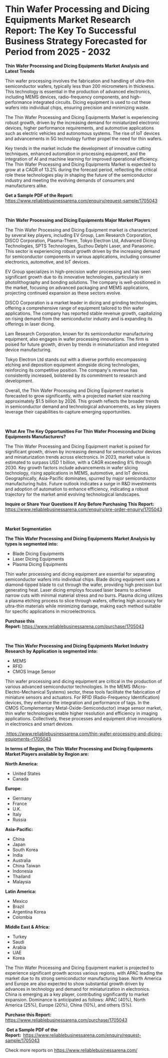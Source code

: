 <p><h1>Thin Wafer Processing and Dicing Equipments Market Research Report: The Key To Successful Business Strategy Forecasted for Period from 2025 - 2032</h1></p><p><strong>Thin Wafer Processing and Dicing Equipments Market Analysis and Latest Trends</strong></p>
<p><p>Thin wafer processing involves the fabrication and handling of ultra-thin semiconductor wafers, typically less than 200 micrometers in thickness. This technology is essential in the production of advanced electronics, including MEMS devices, radio-frequency components, and high-performance integrated circuits. Dicing equipment is used to cut these wafers into individual chips, ensuring precision and minimizing waste. </p><p>The Thin Wafer Processing and Dicing Equipments Market is experiencing robust growth, driven by the increasing demand for miniaturized electronic devices, higher performance requirements, and automotive applications such as electric vehicles and autonomous systems. The rise of IoT devices and advancements in 5G technology further propel the need for thin wafers.</p><p>Key trends in the market include the development of innovative cutting techniques, enhanced automation in processing equipment, and the integration of AI and machine learning for improved operational efficiency. The Thin Wafer Processing and Dicing Equipments Market is expected to grow at a CAGR of 13.2% during the forecast period, reflecting the critical role these technologies play in shaping the future of the semiconductor industry and meeting the evolving demands of consumers and manufacturers alike.</p></p>
<p><strong>Get a Sample PDF of the Report:&nbsp;</strong> <a href="https://www.reliablebusinessarena.com/enquiry/request-sample/1705043?utm_campaign=2800&utm_medium=2&utm_source=Github&utm_content=ia&utm_term=27032025&utm_id=thin-wafer-processing-and-dicing-equipments">https://www.reliablebusinessarena.com/enquiry/request-sample/1705043</a></p>
<p>&nbsp;</p>
<p><strong>Thin Wafer Processing and Dicing Equipments Major Market Players</strong></p>
<p><p>The Thin Wafer Processing and Dicing Equipment market is characterized by several key players, including EV Group, Lam Research Corporation, DISCO Corporation, Plasma-Therm, Tokyo Electron Ltd, Advanced Dicing Technologies, SPTS Technologies, Suzhou Delphi Laser, and Panasonic. This sector is experiencing robust growth driven by the increasing demand for semiconductor components in various applications, including consumer electronics, automotive, and IoT devices.</p><p>EV Group specializes in high-precision wafer processing and has seen significant growth due to its innovative technologies, particularly in photolithography and bonding solutions. The company is well-positioned in the market, focusing on advanced packaging and MEMS applications, projecting continued expansion as these sectors evolve.</p><p>DISCO Corporation is a market leader in dicing and grinding technologies, offering a comprehensive range of equipment tailored to thin wafer applications. The company has reported stable revenue growth, capitalizing on rising demand from the semiconductor industry and is expanding its offerings in laser dicing.</p><p>Lam Research Corporation, known for its semiconductor manufacturing equipment, also engages in wafer processing innovations. The firm is poised for future growth, driven by trends in miniaturization and integrated device manufacturing.</p><p>Tokyo Electron Ltd stands out with a diverse portfolio encompassing etching and deposition equipment alongside dicing technologies, reinforcing its competitive position. The company's revenue has consistently increased, bolstered by its commitment to research and development.</p><p>Overall, the Thin Wafer Processing and Dicing Equipment market is forecasted to grow significantly, with a projected market size reaching approximately $1.5 billion by 2026. This growth reflects the broader trends in semiconductor demand and technological advancements, as key players leverage their capabilities to capture emerging opportunities.</p></p>
<p>&nbsp;</p>
<p><strong>What Are The Key Opportunities For Thin Wafer Processing and Dicing Equipments Manufacturers?</strong></p>
<p><p>The Thin Wafer Processing and Dicing Equipment market is poised for significant growth, driven by increasing demand for semiconductor devices and miniaturization trends across electronics. In 2023, market value is estimated to surpass USD 1 billion, with a CAGR exceeding 8% through 2030. Key growth factors include advancements in wafer slicing technology, rising applications in MEMS, automotive, and IoT devices. Geographically, Asia-Pacific dominates, spurred by major semiconductor manufacturing hubs. Future outlook indicates a surge in R&D investments and adoption of automation to enhance efficiency, indicating a robust trajectory for the market amid evolving technological landscapes.</p></p>
<p><strong>Inquire or Share Your Questions If Any Before Purchasing This Report:</strong> <a href="https://www.reliablebusinessarena.com/enquiry/pre-order-enquiry/1705043?utm_campaign=2800&utm_medium=2&utm_source=Github&utm_content=ia&utm_term=27032025&utm_id=thin-wafer-processing-and-dicing-equipments">https://www.reliablebusinessarena.com/enquiry/pre-order-enquiry/1705043</a></p>
<p>&nbsp;</p>
<p><strong>Market Segmentation</strong></p>
<p><strong>The Thin Wafer Processing and Dicing Equipments Market Analysis by types is segmented into:</strong></p>
<p><ul><li>Blade Dicing Equipments</li><li>Laser Dicing Equipments</li><li>Plasma Dicing Equipments</li></ul></p>
<p><p>Thin wafer processing and dicing equipment are essential for separating semiconductor wafers into individual chips. Blade dicing equipment uses a diamond-tipped blade to cut through the wafer, providing high precision but generating heat. Laser dicing employs focused laser beams to achieve narrow cuts with minimal material stress and no burrs. Plasma dicing utilizes a plasma etching process to slice through wafers, offering high accuracy for ultra-thin materials while minimizing damage, making each method suitable for specific applications in microelectronics.</p></p>
<p><strong>Purchase this Report:&nbsp;</strong><a href="https://www.reliablebusinessarena.com/purchase/1705043?utm_campaign=2800&utm_medium=2&utm_source=Github&utm_content=ia&utm_term=27032025&utm_id=thin-wafer-processing-and-dicing-equipments">https://www.reliablebusinessarena.com/purchase/1705043</a></p>
<p>&nbsp;</p>
<p><strong>The Thin Wafer Processing and Dicing Equipments Market Industry Research by Application is segmented into:</strong></p>
<p><ul><li>MEMS</li><li>RFID</li><li>CMOS Image Sensor</li></ul></p>
<p><p>Thin wafer processing and dicing equipment are critical in the production of various advanced semiconductor technologies. In the MEMS (Micro-Electro-Mechanical Systems) sector, these tools facilitate the fabrication of miniature sensors and actuators. For RFID (Radio-Frequency Identification) devices, they enhance the integration and performance of tags. In the CMOS (Complementary Metal-Oxide-Semiconductor) image sensor market, thin wafer technologies enable higher resolution and efficiency in imaging applications. Collectively, these processes and equipment drive innovations in electronics and smart devices.</p></p>
<p><a href="https://www.reliablebusinessarena.com/thin-wafer-processing-and-dicing-equipments-r1705043?utm_campaign=2800&utm_medium=2&utm_source=Github&utm_content=ia&utm_term=27032025&utm_id=thin-wafer-processing-and-dicing-equipments">&nbsp;https://www.reliablebusinessarena.com/thin-wafer-processing-and-dicing-equipments-r1705043</a></p>
<p><strong>In terms of Region, the Thin Wafer Processing and Dicing Equipments Market Players available by Region are:</strong></p>
<p>
    <p> <strong> North America: </strong>
        <ul>
            <li>United States</li>
            <li>Canada</li>
        </ul>
        </p> 
    <p> <strong> Europe: </strong>
        <ul>
            <li>Germany</li>
            <li>France</li>
            <li>U.K.</li>
            <li>Italy</li>
            <li>Russia</li>
        </ul>
        </p> 
    <p> <strong> Asia-Pacific: </strong>
        <ul>
            <li>China</li>
            <li>Japan</li>
            <li>South Korea</li>
            <li>India</li>
            <li>Australia</li>
            <li>China Taiwan</li>
            <li>Indonesia</li>
            <li>Thailand</li>
            <li>Malaysia</li>
        </ul>
        </p> 
    <p> <strong> Latin America: </strong>
        <ul>
            <li>Mexico</li>
            <li>Brazil</li>
            <li>Argentina Korea</li>
            <li>Colombia</li>
        </ul>
        </p> 
    <p> <strong> Middle East & Africa: </strong>
        <ul>
            <li>Turkey</li>
            <li>Saudi</li>
            <li>Arabia</li>
            <li>UAE</li>
            <li>Korea</li>
        </ul>
    </p>
    </p>
<p><p>The Thin Wafer Processing and Dicing Equipment market is projected to experience significant growth across various regions, with APAC leading the market due to its strong semiconductor manufacturing base. North America and Europe are also expected to show substantial growth driven by advances in technology and demand for miniaturization in electronics. China is emerging as a key player, contributing significantly to market expansion. Dominance is anticipated as follows: APAC (40%), North America (25%), Europe (20%), China (10%), and others (5%).</p></p>
<p><strong>Purchase this Report: </strong><a href="https://www.reliablebusinessarena.com/purchase/1705043?utm_campaign=2800&utm_medium=2&utm_source=Github&utm_content=ia&utm_term=27032025&utm_id=thin-wafer-processing-and-dicing-equipments">https://www.reliablebusinessarena.com/purchase/1705043</a></p>
<p>&nbsp;<strong>Get a Sample PDF of the Report:&nbsp;&nbsp;</strong><a href="https://www.reliablebusinessarena.com/enquiry/request-sample/1705043?utm_campaign=2800&utm_medium=2&utm_source=Github&utm_content=ia&utm_term=27032025&utm_id=thin-wafer-processing-and-dicing-equipments">https://www.reliablebusinessarena.com/enquiry/request-sample/1705043</a></p>
<p><strong></strong></p>
<p>Check more reports on <a href="https://www.reliablebusinessarena.com/?utm_campaign=2800&utm_medium=2&utm_source=Github&utm_content=ia&utm_term=27032025&utm_id=thin-wafer-processing-and-dicing-equipments">https://www.reliablebusinessarena.com/</a></p>